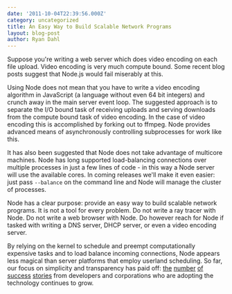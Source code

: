 ```yaml
---
date: '2011-10-04T22:39:56.000Z'
category: uncategorized
title: An Easy Way to Build Scalable Network Programs
layout: blog-post
author: Ryan Dahl
---
```


Suppose you're writing a web server which does video encoding on each file upload. Video encoding is very much compute bound. Some recent blog posts suggest that Node.js would fail miserably at this.

Using Node does not mean that you have to write a video encoding algorithm in JavaScript (a language without even 64 bit integers) and crunch away in the main server event loop. The suggested approach is to separate the I/O bound task of receiving uploads and serving downloads from the compute bound task of video encoding. In the case of video encoding this is accomplished by forking out to ffmpeg. Node provides advanced means of asynchronously controlling subprocesses for work like this.

It has also been suggested that Node does not take advantage of multicore machines. Node has long supported load-balancing connections over multiple processes in just a few lines of code - in this way a Node server will use the available cores. In coming releases we'll make it even easier: just pass `--balance` on the command line and Node will manage the cluster of processes.

Node has a clear purpose: provide an easy way to build scalable network programs. It is not a tool for every problem. Do not write a ray tracer with Node. Do not write a web browser with Node. Do however reach for Node if tasked with writing a DNS server, DHCP server, or even a video encoding server.

By relying on the kernel to schedule and preempt computationally expensive tasks and to load balance incoming connections, Node appears less magical than server platforms that employ userland scheduling. So far, our focus on simplicity and transparency has paid off: [the](http://www.joyent.com/blog/node-js-meetup-distributed-web-architectures/) [number](http://venturebeat.com/2011/08/16/linkedin-node/) [of](http://corp.klout.com/blog/2011/10/the-tech-behind-klout-com/) [success](http://www.joelonsoftware.com/items/2011/09/13.html) [stories](http://pow.cx/) from developers and corporations who are adopting the technology continues to grow.
